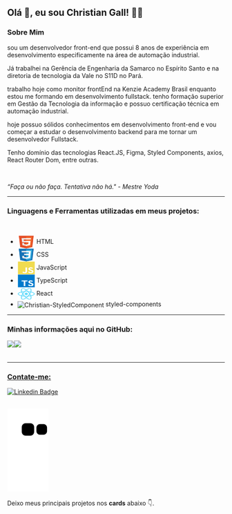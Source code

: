 ## Olá 👋, eu sou Christian Gall! 🐱‍👤

### Sobre Mim

sou um desenvolvedor front-end que possui 8 anos de experiência em desenvolvimento especificamente na área de automação industrial. 

Já trabalhei na Gerência de Engenharia da Samarco no Espírito Santo e na diretoria de tecnologia da Vale no S11D no Pará. 

trabalho hoje como monitor frontEnd na Kenzie Academy Brasil enquanto estou me formando em desenvolvimento fullstack. tenho formação superior em Gestão da Tecnologia da informação e possuo certificação técnica em automação industrial. 

hoje possuo sólidos conhecimentos em desenvolvimento front-end e vou começar a estudar o desenvolvimento backend para me tornar um desenvolvedor Fullstack. 

Tenho domínio das tecnologias React.JS, Figma, Styled Components, axios, React Router Dom, entre outras. 

<br>

*“Faça ou não faça. Tentativa não há." - Mestre Yoda*

---

### Linguagens e Ferramentas utilizadas em meus projetos:

<div style="display: inline_block"><br>
  <ul>
    <li>
      <img align="center" alt="Christian-HTML" height="30" width="40" src="https://raw.githubusercontent.com/devicons/devicon/master/icons/html5/html5-original.svg">
      HTML
    </li>
    <li>
      <img align="center" alt="Christian-CSS" height="30" width="40" src="https://raw.githubusercontent.com/devicons/devicon/master/icons/css3/css3-original.svg">
      CSS
    </li>
    <li>
      <img align="center" alt="Christian-Js" height="30" width="40" src="https://raw.githubusercontent.com/devicons/devicon/master/icons/javascript/javascript-plain.svg">
      JavaScript
    </li>
    <li>
      <img align="center" alt="Christian-Ts" height="30" width="40" src="https://raw.githubusercontent.com/devicons/devicon/master/icons/typescript/typescript-plain.svg">
      TypeScript
    </li>   
    <li>
      <img align="center" alt="Christian-React" height="30" width="40" src="https://raw.githubusercontent.com/devicons/devicon/master/icons/react/react-original.svg">
      React
    </li>   
    <li>
      <img align="center" alt="Christian-StyledComponent" height="30" width="40" src="https://avatars.githubusercontent.com/u/20658825?s=200&v=4">
      styled-components
    </li>
  </ul>
</div>

---

### Minhas informações aqui no GitHub:



<div>
<img height="180rem" src="https://github-readme-stats.vercel.app/api?username=christ1angall&show_icons=true&theme=tokyonight&include_all_commits=true&count_private=true"/><img height="180rem" src="https://github-readme-stats.vercel.app/api/top-langs/?username=christ1angall&layout=compact&langs_count=7&theme=tokyonight"/>
</div>

<a href="https://github.com/christ1angall">
  
<br>
  
---

### Contate-me:

[![Linkedin Badge](https://img.shields.io/badge/-LinkedIn-blue?style=flat-square&logo=Linkedin&logoColor=white&link=https://www.linkedin.com/in/christ1angall)](https://www.linkedin.com/in/christ1angall)        
 <br>

![Snake animation](https://github.com/Christ1anGall/Christ1anGall/blob/output/github-contribution-grid-snake.svg)
  
 Deixo meus principais projetos nos **cards** abaixo 👇.
